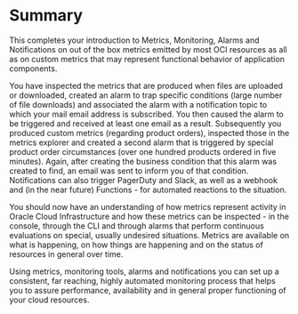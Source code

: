# Summary

This completes your introduction to Metrics, Monitoring, Alarms and Notifications on out of the box metrics emitted by most OCI resources as all as on custom metrics that may represent functional behavior of application components.

You have inspected the metrics that are produced when files are uploaded or downloaded, created an alarm to trap specific conditions (large number of file downloads) and associated the alarm with a notification topic to which  your mail email address is subscribed. You then caused the alarm to be triggered and received at least one email as a result. Subsequently you produced custom metrics (regarding product orders), inspected those in the metrics explorer and created a second alarm that is triggered by special product order circumstances (over one hundred products ordered in five minutes). Again, after creating the business condition that this alarm was created to find, an email was sent to inform you of that condition. Notifications can also trigger PagerDuty and Slack, as well as a webhook and (in the near future) Functions - for automated reactions to the situation.

You should now have an understanding of how metrics represent activity in Oracle Cloud Infrastructure and how these metrics can be inspected - in the console, through the CLI and through alarms that perform continuous evaluations on special, usually undesired situations. Metrics are available on what is happening, on how things are happening and on the status of resources in general over time.

Using metrics, monitoring tools, alarms and notifications you can set up a consistent, far reaching, highly automated monitoring process that helps you to assure performance, availability and in general proper functioning of your cloud resources.